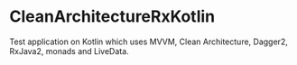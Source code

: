 # CleanArchitectureRxKotlin
Test application on Kotlin which uses MVVM, Clean Architecture, Dagger2, RxJava2, monads and LiveData.
